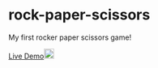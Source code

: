 # rock-paper-scissors
My first rocker paper scissors game!

<a href="https://apostolos-eleftheriou.github.io/rock-paper-scissors/" rel="nofollow">Live Demo</a><img class="emoji" alt="point_left" src="https://github.githubassets.com/images/icons/emoji/unicode/1f448.png" width="20" height="20">

